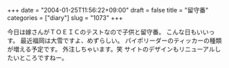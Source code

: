+++
date = "2004-01-25T11:56:22+09:00"
draft = false
title = "留守番"
categories = ["diary"]
slug = "1073"
+++

今日は嫁さんがＴＯＥＩＣのテストなので子供と留守番。
こんな日もいいっす。
最近福岡は大雪ですよ、めずらしい。
パイポリーダーのティッカーの種類が増える予定です。
外注しちゃいます。笑
サイトのデザインもリニューアルしたいところですねー。
